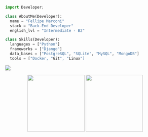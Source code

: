 ```python
import Developer;

class AboutMe(Developer):
  name = "Fellipe Marconi"
  stack = "Back-End Developer"
  english_lvl = "Intermediate - B2"

class Skills(Developer):
  languages = ["Python"]
  frameworks = ["Django"]
  data_bases = ["PostgreSQL", "SQLite", "MySQL", "MongoDB"]
  tools = ["Docker, "Git", "Linux"]
```
<a href="https://www.linkedin.com/in/fellipe-marconi-120b79237/" target="blank"><img src="https://img.shields.io/badge/-LinkedIn-%230077B5?style=for-the-badge&logo=linkedin&logoColor=white"></a>
<div align="center">
    <img height="180em" src="https://github-readme-stats.vercel.app/api?username=fellipemarconi&show_icons=true&theme=dracula&include_all_commits=true&count_private=true"/>
    <img height="180em" src="https://github-readme-stats.vercel.app/api/top-langs/?username=fellipemarconi&layout=compact&langs_count=7&theme=dracula"/>
</div><br>
